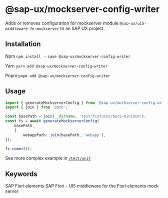 # @sap-ux/mockserver-config-writer

Adds or removes configuration for mockserver module `@sap-ux/ui5-middleware-fe-mockserver` to an SAP UX project.

## Installation
Npm
`npm install --save @sap-ux/mockserver-config-writer`

Yarn
`yarn add @sap-ux/mockserver-config-writer`

Pnpm
`pnpm add @sap-ux/mockserver-config-writer`

## Usage
```Typescript
import { generateMockserverConfig } from '@sap-ux/mockserver-config-writer';
import { join } from 'path';

const basePath = join(__dirname, 'test/fixtures/bare-minimum');
const fs = await generateMockserverConfig(
    basePath,
    {
        webappPath: join(basePath, 'webapp'),
});

fs.commit();
```

See more complex example in [`/test/unit`](./test/unit)

## Keywords
SAP Fiori elements
SAP Fiori - UI5 middleware for the Fiori elements mock server
